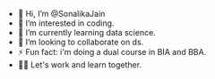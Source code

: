- 👋 Hi, I’m @SonalikaJain
- 👀 I’m interested in coding.
- 🌱 I’m currently learning data science.
- 💞️ I’m looking to collaborate on ds.
- ⚡ Fun fact: i'm doing a dual course in BIA and BBA.
- 🫶🏻 Let's work and learn together.
